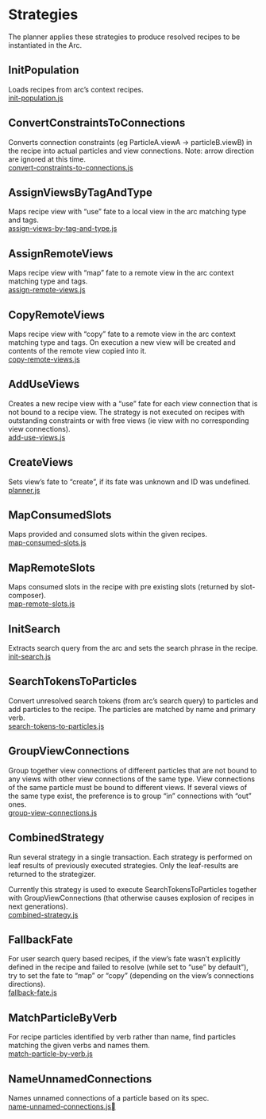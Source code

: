# Strategies

The planner applies these strategies to produce resolved recipes to be instantiated in the Arc.

## InitPopulation
Loads recipes from arc’s context recipes.<br/>
[init-population.js](https://github.com/PolymerLabs/arcs/blob/master/runtime/strategies/init-population.js)

## ConvertConstraintsToConnections
Converts connection constraints (eg ParticleA.viewA -> particleB.viewB) in the recipe into actual particles and view connections.
Note: arrow direction are ignored at this time.<br/>
[convert-constraints-to-connections.js](https://github.com/PolymerLabs/arcs/blob/master/runtime/strategies/convert-constraints-to-connections.js)

## AssignViewsByTagAndType
Maps recipe view with “use” fate to a local view in the arc matching type and tags.<br/>
[assign-views-by-tag-and-type.js](https://github.com/PolymerLabs/arcs/blob/master/runtime/strategies/assign-views-by-tag-and-type.js)

## AssignRemoteViews
Maps recipe view with “map” fate to a remote view in the arc context matching type and tags.<br/>
[assign-remote-views.js](https://github.com/PolymerLabs/arcs/blob/master/runtime/strategies/assign-remote-views.js)

## CopyRemoteViews
Maps recipe view with “copy” fate to a remote view in the arc context matching type and tags. On execution a new view will be created and contents of the remote view copied into it.<br/>
[copy-remote-views.js](https://github.com/PolymerLabs/arcs/blob/master/runtime/strategies/copy-remote-views.js)

## AddUseViews
Creates a new recipe view with a “use” fate for each view connection that is not bound to a recipe view.
The strategy is not executed on recipes with outstanding constraints or with free views (ie view with no corresponding view connections).<br/>
[add-use-views.js](https://github.com/PolymerLabs/arcs/blob/master/runtime/strategies/add-use-views.js)

## CreateViews
Sets view’s fate to “create”, if its fate was unknown and ID was undefined.<br/>
[planner.js](https://github.com/PolymerLabs/arcs/blob/master/runtime/planner.js#L34)

## MapConsumedSlots
Maps provided and consumed slots within the given recipes.<br/>
[map-consumed-slots.js](https://github.com/PolymerLabs/arcs/blob/master/runtime/strategies/map-consumed-slots.js)

## MapRemoteSlots
Maps consumed slots in the recipe with pre existing slots (returned by slot-composer).<br/>
[map-remote-slots.js](https://github.com/PolymerLabs/arcs/blob/master/runtime/strategies/map-remote-slots.js)

## InitSearch
Extracts search query from the arc and sets the search phrase in the recipe.<br/>
[init-search.js](https://github.com/PolymerLabs/arcs/blob/master/runtime/strategies/init-search.js)

## SearchTokensToParticles
Convert unresolved search tokens (from arc’s search query) to particles and add particles to the recipe.
The particles are matched by name and primary verb.<br/>
[search-tokens-to-particles.js](https://github.com/PolymerLabs/arcs/blob/master/runtime/strategies/search-tokens-to-particles.js)

## GroupViewConnections
Group together view connections of different particles that are not bound to any views with other view connections of the same type.
View connections of the same particle must be bound to different views. If several views of the same type exist, the preference is to group “in” connections with “out” ones.<br/>
[group-view-connections.js](https://github.com/PolymerLabs/arcs/blob/master/runtime/strategies/group-view-connections.js)

## CombinedStrategy
Run several strategy in a single transaction.
Each strategy is performed on leaf results of previously executed strategies. Only the leaf-results are returned to the strategizer.

Currently this strategy is used to execute SearchTokensToParticles together with GroupViewConnections (that otherwise causes explosion of recipes in next generations).<br/>
[combined-strategy.js](https://github.com/PolymerLabs/arcs/blob/master/runtime/strategies/combined-strategy.js)

## FallbackFate
For user search query based recipes, if the view’s fate wasn’t explicitly defined in the recipe and failed to resolve (while set to “use” by default”), try to set the fate to “map” or “copy” (depending on the view’s connections directions).<br/>
[fallback-fate.js](https://github.com/PolymerLabs/arcs/blob/master/runtime/strategies/fallback-fate.js)

## MatchParticleByVerb
For recipe particles identified by verb rather than name, find particles matching the given verbs and names them.<br/>
[match-particle-by-verb.js](https://github.com/PolymerLabs/arcs/blob/master/runtime/strategies/match-particle-by-verb.js)

## NameUnnamedConnections
Names unnamed connections of a particle based on its spec.<br/>
[name-unnamed-connections.js](https://github.com/PolymerLabs/arcs/blob/master/runtime/strategies/name-unnamed-connections.js)
